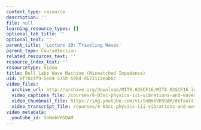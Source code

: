 ```yaml
---
content_type: resource
description: ''
file: null
learning_resource_types: []
optional_tab_title: ''
optional_text: ''
parent_title: 'Lecture 10: Traveling Waves'
parent_type: CourseSection
related_resources_text: ''
resource_index_text: ''
resourcetype: Video
title: Bell Labs Wave Machine (Mismatched Impedance)
uid: 0f70c4f9-5e84-575b-59bd-d672113eab6c
video_files:
  archive_url: http://archive.org/download/MIT8.03SCF16/MIT8_03SCF16_lec10_300k.mp4
  video_captions_file: /courses/8-03sc-physics-iii-vibrations-and-waves-fall-2016/99071336b77f5edd8220cf15f0a13d9e_SnNmbVH5DAM.vtt
  video_thumbnail_file: https://img.youtube.com/vi/SnNmbVH5DAM/default.jpg
  video_transcript_file: /courses/8-03sc-physics-iii-vibrations-and-waves-fall-2016/52ff0e5497985f8ea7491dc3cc19d970_SnNmbVH5DAM.pdf
video_metadata:
  youtube_id: SnNmbVH5DAM
---
```

